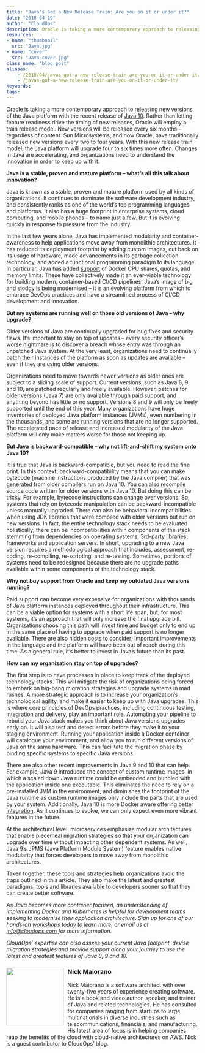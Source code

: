 ```yaml
---
title: "Java’s Got a New Release Train: Are you on it or under it?"
date: "2018-04-19"
author: "CloudOps"
description: Oracle is taking a more contemporary approach to releasing new versions of the Java platform with the recent release of Java 10.
resources:
- name: "thumbnail"
  src: "Java.jpg"
- name: "cover"
  src: "Java-cover.jpg"
class_name: "blog post"
aliases:
    - /2018/04/javas-got-a-new-release-train-are-you-on-it-or-under-it/
    - /javas-got-a-new-release-train-are-you-on-it-or-under-it/
keywords:
tags:
---
```


<p>Oracle is taking a more contemporary approach to releasing new versions of the Java platform with the recent release of <a href="https://www.oracle.com/corporate/pressrelease/Java-10-032018.html" target="_blank">Java 10</a>. Rather than letting feature readiness drive the timing of new releases, Oracle will employ a train release model. New versions will be released every six months – regardless of content. Sun Microsystems, and now Oracle, have traditionally released new versions every two to four years. With this new release train model, the Java platform will upgrade four to six times more often. Changes in Java are accelerating, and organizations need to understand the innovation in order to keep up with it.</p>

<p><strong>Java is a stable, proven and mature platform – what’s all this talk about innovation?</strong></p>

<p>Java is known as a stable, proven and mature platform used by all kinds of organizations. It continues to dominate the software development industry, and consistently ranks as one of the world’s top programming languages and platforms. It also has a huge footprint in enterprise systems, cloud computing, and mobile phones – to name just a few. But it is evolving quickly in response to pressure from the industry.</p>

<p>In the last few years alone, Java has implemented modularity and container-awareness to help applications move away from monolithic architectures. It has reduced its deployment footprint by adding custom images, cut back on its usage of hardware, made advancements in its garbage collection technology, and added a functional programming paradigm to its language. In particular, Java has added <a href="https://blogs.oracle.com/java-platform-group/java-se-support-for-docker-cpu-and-memory-limits" target="_blank">support</a> of Docker CPU shares, quotas, and memory limits. These have collectively made it an ever-viable technology for building modern, container-based CI/CD pipelines. Java’s image of big and stodgy is being modernised – it is an evolving platform from which to embrace DevOps practices and have a streamlined process of CI/CD development and innovation.</p>

<p><strong>But my systems are running well on those old versions of Java – why upgrade?</strong></p>

<p>Older versions of Java are continually upgraded for bug fixes and security flaws. It’s important to stay on top of updates – every security officer’s worse nightmare is to discover a breach whose entry was through an unpatched Java system. At the very least, organizations need to continually patch their instances of the platform as soon as updates are available – even if they are using older versions.</p>

<p>Organizations need to move towards newer versions as older ones are subject to a sliding scale of support. Current versions, such as Java 8, 9 and 10, are patched regularly and freely available. However, patches for older versions (Java 7) are only available through paid support, and anything beyond has little or no support. Versions 8 and 9 will only be freely supported until the end of this year. Many organizations have huge inventories of deployed Java platform instances (JVMs), even numbering in the thousands, and some are running versions that are no longer supported. The accelerated pace of release and increased modularity of the Java platform will only make matters worse for those not keeping up.</p>

<p><strong>But Java is backward-compatible – why not lift-and-shift my system onto Java 10?</strong></p>

<p>It is true that Java is backward-compatible, but you need to read the fine print. In this context, backward-compatibility means that you can make bytecode (machine instructions produced by the Java compiler) that was generated from older compilers run on Java 10. You can also recompile source code written for older versions with Java 10. But doing this can be tricky. For example, bytecode instructions can change over versions. So, systems that rely on bytecode manipulation can be backward-incompatible unless manually upgraded. There can also be behavioral incompatibilities when using JDK libraries that were compiled with older versions but run on new versions. In fact, the entire technology stack needs to be evaluated holistically; there can be incompatibilities within components of the stack stemming from dependencies on operating systems, 3rd-party libraries, frameworks and application servers. In short, upgrading to a new Java version requires a methodological approach that includes, assessment, re-coding, re-compiling, re-scripting, and re-testing. Sometimes, portions of systems need to be redesigned because there are no upgrade paths available within some components of the technology stack.</p>

<p><strong>Why not buy support from Oracle and keep my outdated Java versions running?</strong></p>

<p>Paid support can become very expensive for organizations with thousands of Java platform instances deployed throughout their infrastructure. This can be a viable option for systems with a short life span, but, for most systems, it’s an approach that will only increase the final upgrade bill. Organizations choosing this path will invest time and budget only to end up in the same place of having to upgrade when paid support is no longer available. There are also hidden costs to consider; important improvements in the language and the platform will have been out of reach during this time. As a general rule, it’s better to invest in Java’s future than its past.</p>

<p><strong>How can my organization stay on top of upgrades?</strong></p>

<p>The first step is to have processes in place to keep track of the deployed technology stacks. This will mitigate the risk of organizations being forced to embark on big-bang migration strategies and upgrade systems in mad rushes. A more strategic approach is to increase your organization’s technological agility, and make it easier to keep up with Java upgrades. This is where core principles of DevOps practices, including continuous testing, integration and delivery, play an important role. Automating your pipeline to rebuild your Java stack makes you think about Java versions upgrades early on. It will also test and detect errors before they make it to your staging environment. Running your application inside a Docker container will catalogue your environment, and allow you to run different versions of Java on the same hardware. This can facilitate the migration phase by binding specific systems to specific Java versions.</p>

<p>There are also other recent improvements in Java 9 and 10 that can help. For example, Java 9 introduced the concept of custom runtime images, in which a scaled down Java runtime could be embedded and bundled with the application inside one executable. This eliminates the need to rely on a pre-installed JVM in the environment, and diminishes the footprint of the Java runtime as custom runtime images only include the parts that are used by your system. Additionally, Java 10 is more Docker aware offering better <a href="https://blog.docker.com/2018/04/improved-docker-container-integration-with-java-10/" target="_blank">integration</a>. As it continues to evolve, we can only expect even more vibrant features in the future.</p>

<p>At the architectural level, microservices emphasize modular architectures that enable piecemeal migration strategies so that your organization can upgrade over time without impacting other dependent systems. As well, Java 9’s JPMS (Java Platform Module System) feature enables native modularity that forces developers to move away from monolithic architectures.</p>

<p>Taken together, these tools and strategies help organizations avoid the traps outlined in this article. They also make the latest and greatest paradigms, tools and libraries available to developers sooner so that they can create better software.</p>

<p><i>As Java becomes more container focused, an understanding of implementing Docker and Kubernetes is helpful for development teams seeking to modernise their application architecture. Sign up for one of our hands-on <a href="https://www.cloudops.com/workshop-calendar/" target="_blank">workshops</a> today to learn more, or email us at <a href="mailto:info@cloudops.com">info@cloudops.com</a> for more information.</i></p>

<p><i>CloudOps’ expertise can also assess your current Java footprint, devise migration strategies and provide support along your journey to use the latest and greatest features of Java 8, 9 and 10.</i></p>

<h3><img style="width: 150px; float: left; padding: 0px 10px 10px 0;" class="size-full wp-image-749 alignleft" title="Nick Maiorano" src="/images/blog/post/Nick-M.png" alt="" width="150" height="150">Nick Maiorano</h3>
<p>Nick Maiorano is a software architect with over twenty-five years of experience creating software. He is a book and video author, speaker, and trainer of Java and related technologies. He has consulted for companies ranging from startups to large multinationals in diverse industries such as telecommunications, financials, and manufacturing. His latest area of focus is in helping companies reap the benefits of the cloud with cloud-native architectures on AWS. Nick is a guest contributor to CloudOps’ blog.</p>